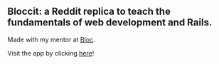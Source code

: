 ## Bloccit: a Reddit replica to teach the fundamentals of web development and Rails.

Made with my mentor at [Bloc](http://bloc.io).

Visit the app by clicking [here](http://joe-bloccit.herokuapp.com)!
